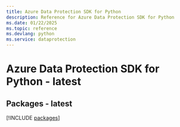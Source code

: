 ```yaml
---
title: Azure Data Protection SDK for Python
description: Reference for Azure Data Protection SDK for Python
ms.date: 01/22/2025
ms.topic: reference
ms.devlang: python
ms.service: dataprotection
---
```

# Azure Data Protection SDK for Python - latest
## Packages - latest
[!INCLUDE [packages](data-protection-index.md)]